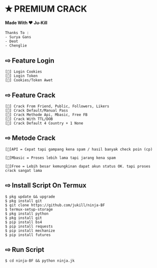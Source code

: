 # ✭ PREMIUM CRACK
#### Made With ❤️ Ju-Kill  
```
Thanks To :
- Surya Gans
- Deot
- Chenglie
```
## ⇨  Feature Login
```
[💠] Login Cookies  
[💠] Login Token  
[💠] Cookies/Token Awet  
```
## ⇨  Feature Crack
```
[💠] Crack From Friend, Public, Followers, Likers    
[💠] Crack Default/Manual Pass  
[💠] Crack Methode Api, Mbasic, Free FB  
[💠] Crack With TTL/DOB  
[💠] Crack Default 4 Country + 1 None
```
## ⇨  Metode Crack
```
[💠]API = Cepat tapi gampang kena spam / hasil banyak check poin (cp)

[💠]Mbasic = Proses lebih lama tapi jarang kena spam 

[💠]Free = Lebih besar kemungkinan dapat akun status OK. tapi proses crack sangat lama
```
## ⇨  Install Script On Termux
```
$ pkg update && upgrade  
$ pkg install git
$ git clone https://github.com/jukill/ninja-BF
$ termux-setup-storage  
$ pkg install python  
$ pkg install git  
$ pip install bs4  
$ pip install requests  
$ pip install mechanize  
$ pip install futures  
```
## ⇨  Run Script
```
$ cd ninja-BF && python ninja.jk
```
